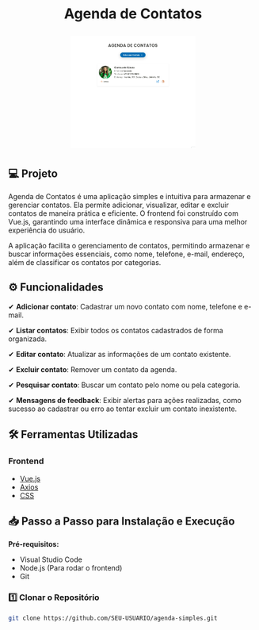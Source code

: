 
<h1 align="center" fontSize="60px">
 Agenda de Contatos
</p>

<p align="center">
  <img alt="Layout da aplicação" width="50%" src="./src/assets/img/gif-desktop.gif" />
</p>


## 💻 Projeto

Agenda de Contatos é uma aplicação simples e intuitiva para armazenar e gerenciar contatos. Ela permite adicionar, visualizar, editar e excluir contatos de maneira prática e eficiente. O frontend foi construído com Vue.js, garantindo uma interface dinâmica e responsiva para uma melhor experiência do usuário.

A aplicação facilita o gerenciamento de contatos, permitindo armazenar e buscar informações essenciais, como nome, telefone, e-mail, endereço, além de classificar os contatos por categorias. 

<h2>⚙️ Funcionalidades</h2>
<p>✔ <strong>Adicionar contato</strong>: Cadastrar um novo contato com nome, telefone e e-mail.</p>
<p>✔ <strong>Listar contatos</strong>: Exibir todos os contatos cadastrados de forma organizada.</p>
<p>✔ <strong>Editar contato</strong>: Atualizar as informações de um contato existente.</p>
<p>✔ <strong>Excluir contato</strong>: Remover um contato da agenda.</p>
<p>✔ <strong>Pesquisar contato</strong>: Buscar um contato pelo nome ou pela categoria.</p>
<p>✔ <strong>Mensagens de feedback</strong>: Exibir alertas para ações realizadas, como sucesso ao cadastrar ou erro ao tentar excluir um contato inexistente.</p>

## 🛠️ Ferramentas Utilizadas

<h3>Frontend</h3>

-  [Vue.js](https://vuejs.org/) 
-  [Axios](https://axios-http.com/ptbr/docs/intro)
-  [CSS](https://developer.mozilla.org/pt-BR/docs/Web/CSS)

## 📥 Passo a Passo para Instalação e Execução
**Pré-requisitos:**
- Visual Studio Code
- Node.js (Para rodar o frontend)
- Git

### 1️⃣ Clonar o Repositório

   ```bash
  git clone https://github.com/SEU-USUARIO/agenda-simples.git   
